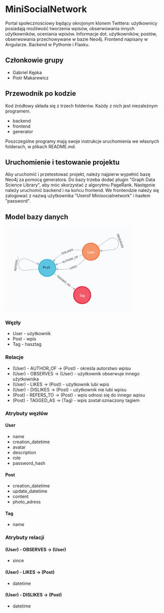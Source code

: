 # MiniSocialNetwork

Portal społecznościowy będący okrojonym klonem Twittera: użytkownicy posiadają możliwość tworzenia wpisów, obserwowania innych użytkowników, oceniania wpisów.
Informacje dot. użytkowników, postów, obserwowania przechowywane w bazie Neo4j. Frontend napisany w Angularze. Backend w Pythonie i Flasku.

## Członkowie grupy

- Gabriel Kępka
- Piotr Makarewicz

## Przewodnik po kodzie

Kod źródłowy składa się z trzech folderów. Każdy z nich jest niezależnym programem.

- backend
- frontend
- generator

Poszczególne programy mają swoje instrukcje uruchomienia we własnych folderach, w plikach README.md.

## Uruchomienie i testowanie projektu

Aby uruchomić i przetestować projekt, należy najpierw wypełnić bazę Neo4j za pomocą generatora. Do bazy trzeba dodać plugin "Graph Data Science Library", aby móc skorzystać z algorytmu PageRank. Następnie należy uruchomić backend i na końcu frontend. We frontendzie należy się zalogować z nazwą użytkownika "Userof Minisocialnetwork" i hasłem "password".

## Model bazy danych

![schema](schema.png)

### Węzły

- User - użytkownik
- Post - wpis
- Tag - hasztag

### Relacje

- (User) - AUTHOR_OF -> (Post) - określa autorstwo wpisu
- (User) - OBSERVES -> (User) - użytkownik obserwuje innego użytkownika
- (User) - LIKES -> (Post) - użytkownik lubi wpis
- (User) - DISLIKES -> (Post) - użytkownik nie lubi wpisu
- (Post) - REFERS_TO -> (Post) - wpis odnosi się do innego wpisu
- (Post) - TAGGED_AS -> (Tag) - wpis został oznaczony tagiem

### Atrybuty węzłów

#### User

- name
- creation_datetime
- avatar
- description
- role
- password_hash

#### Post

- creation_datetime
- update_datetime
- content
- photo_adress

#### Tag

- name

### Atrybuty relacji

#### (User) - OBSERVES -> (User)

- since

#### (User) - LIKES -> (Post)

- datetime

#### (User) - DISLIKES -> (Post)

- datetime
